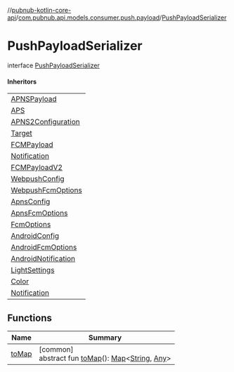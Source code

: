 //[pubnub-kotlin-core-api](../../../index.md)/[com.pubnub.api.models.consumer.push.payload](../index.md)/[PushPayloadSerializer](index.md)

# PushPayloadSerializer

interface [PushPayloadSerializer](index.md)

#### Inheritors

| |
|---|
| [APNSPayload](../-push-payload-helper/-a-p-n-s-payload/index.md) |
| [APS](../-push-payload-helper/-a-p-n-s-payload/-a-p-s/index.md) |
| [APNS2Configuration](../-push-payload-helper/-a-p-n-s-payload/-a-p-n-s2-configuration/index.md) |
| [Target](../-push-payload-helper/-a-p-n-s-payload/-a-p-n-s2-configuration/-target/index.md) |
| [FCMPayload](../-push-payload-helper/-f-c-m-payload/index.md) |
| [Notification](../-push-payload-helper/-f-c-m-payload/-notification/index.md) |
| [FCMPayloadV2](../-push-payload-helper/-f-c-m-payload-v2/index.md) |
| [WebpushConfig](../-push-payload-helper/-f-c-m-payload-v2/-webpush-config/index.md) |
| [WebpushFcmOptions](../-push-payload-helper/-f-c-m-payload-v2/-webpush-config/-webpush-fcm-options/index.md) |
| [ApnsConfig](../-push-payload-helper/-f-c-m-payload-v2/-apns-config/index.md) |
| [ApnsFcmOptions](../-push-payload-helper/-f-c-m-payload-v2/-apns-config/-apns-fcm-options/index.md) |
| [FcmOptions](../-push-payload-helper/-f-c-m-payload-v2/-fcm-options/index.md) |
| [AndroidConfig](../-push-payload-helper/-f-c-m-payload-v2/-android-config/index.md) |
| [AndroidFcmOptions](../-push-payload-helper/-f-c-m-payload-v2/-android-config/-android-fcm-options/index.md) |
| [AndroidNotification](../-push-payload-helper/-f-c-m-payload-v2/-android-config/-android-notification/index.md) |
| [LightSettings](../-push-payload-helper/-f-c-m-payload-v2/-android-config/-android-notification/-light-settings/index.md) |
| [Color](../-push-payload-helper/-f-c-m-payload-v2/-android-config/-android-notification/-light-settings/-color/index.md) |
| [Notification](../-push-payload-helper/-f-c-m-payload-v2/-notification/index.md) |

## Functions

| Name | Summary |
|---|---|
| [toMap](to-map.md) | [common]<br>abstract fun [toMap](to-map.md)(): [Map](https://kotlinlang.org/api/core/kotlin-stdlib/kotlin.collections/-map/index.html)&lt;[String](https://kotlinlang.org/api/core/kotlin-stdlib/kotlin/-string/index.html), [Any](https://kotlinlang.org/api/core/kotlin-stdlib/kotlin/-any/index.html)&gt; |
